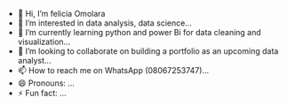 - 👋 Hi, I’m felicia Omolara 
- 👀 I’m interested in data analysis, data science...
- 🌱 I’m currently learning python and power Bi for data cleaning and visualization...
- 💞️ I’m looking to collaborate on  building a portfolio as an upcoming data analyst...
- 📫 How to reach me on WhatsApp (08067253747)...
- 😄 Pronouns: ...
- ⚡ Fun fact: ...

<!---
omolara23/omolara23 is a ✨ special ✨ repository because its `README.md` (this file) appears on your GitHub profile.
You can click the Preview link to take a look at your changes.
--->
